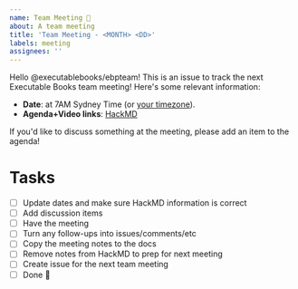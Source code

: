 ```yaml
---
name: Team Meeting 📅
about: A team meeting
title: 'Team Meeting - <MONTH> <DD>'
labels: meeting
assignees: ''
---
```


Hello @executablebooks/ebpteam! This is an issue to track the next Executable Books team meeting! Here's some relevant information:

- **Date**: <YYYY-MM-DD> at 7AM Sydney Time (or [your timezone](https://arewemeetingyet.com/Sydney/YYYY-MM-DD/07:00/EBP-Team-Meeting)).
- **Agenda+Video links**: [HackMD](https://hackmd.io/THymMOAmSICp8rJdB6_Z1w?edit)

If you'd like to discuss something at the meeting, please add an item to the agenda!

# Tasks

- [ ] Update dates and make sure HackMD information is correct
- [ ] Add discussion items
- [ ] Have the meeting
- [ ] Turn any follow-ups into issues/comments/etc
- [ ] Copy the meeting notes to the docs
- [ ] Remove notes from HackMD to prep for next meeting
- [ ] Create issue for the next team meeting
- [ ] Done 🎉

